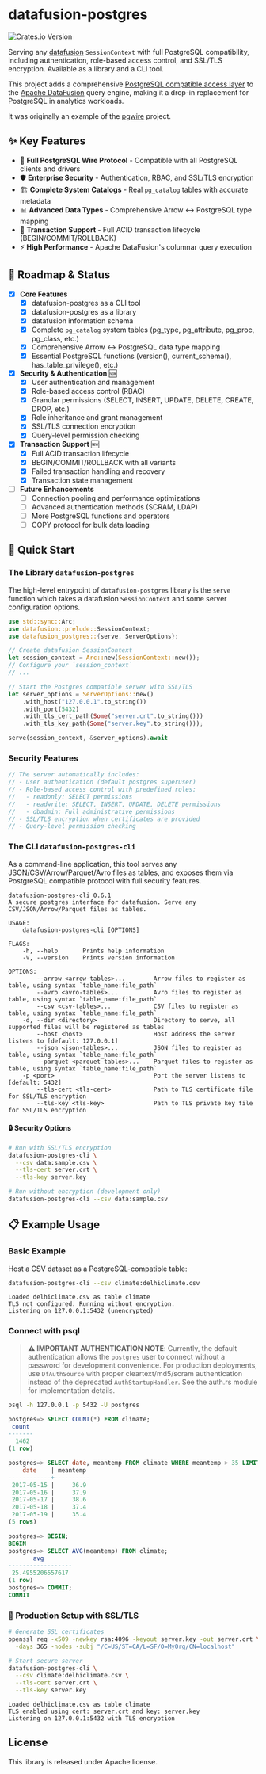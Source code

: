 # datafusion-postgres

![Crates.io Version](https://img.shields.io/crates/v/datafusion-postgres?label=datafusion-postgres)

Serving any [datafusion](https://datafusion.apache.org) `SessionContext` with full PostgreSQL compatibility, including authentication, role-based access control, and SSL/TLS encryption. Available as a library and a CLI tool.

This project adds a comprehensive [PostgreSQL compatible access layer](https://github.com/sunng87/pgwire) to the [Apache DataFusion](https://github.com/apache/arrow-datafusion) query engine, making it a drop-in replacement for PostgreSQL in analytics workloads.

It was originally an example of the [pgwire](https://github.com/sunng87/pgwire)
project.

## ✨ Key Features

- 🔌 **Full PostgreSQL Wire Protocol** - Compatible with all PostgreSQL clients and drivers
- 🛡️ **Enterprise Security** - Authentication, RBAC, and SSL/TLS encryption
- 🏗️ **Complete System Catalogs** - Real `pg_catalog` tables with accurate metadata  
- 📊 **Advanced Data Types** - Comprehensive Arrow ↔ PostgreSQL type mapping
- 🔄 **Transaction Support** - Full ACID transaction lifecycle (BEGIN/COMMIT/ROLLBACK)
- ⚡ **High Performance** - Apache DataFusion's columnar query execution

## 🎯 Roadmap & Status

- [x] **Core Features**
  - [x] datafusion-postgres as a CLI tool
  - [x] datafusion-postgres as a library
  - [x] datafusion information schema
  - [x] Complete `pg_catalog` system tables (pg_type, pg_attribute, pg_proc, pg_class, etc.)
  - [x] Comprehensive Arrow ↔ PostgreSQL data type mapping
  - [x] Essential PostgreSQL functions (version(), current_schema(), has_table_privilege(), etc.)

- [x] **Security & Authentication** 🆕
  - [x] User authentication and management
  - [x] Role-based access control (RBAC)
  - [x] Granular permissions (SELECT, INSERT, UPDATE, DELETE, CREATE, DROP, etc.)
  - [x] Role inheritance and grant management
  - [x] SSL/TLS connection encryption
  - [x] Query-level permission checking

- [x] **Transaction Support** 🆕
  - [x] Full ACID transaction lifecycle
  - [x] BEGIN/COMMIT/ROLLBACK with all variants
  - [x] Failed transaction handling and recovery
  - [x] Transaction state management

- [ ] **Future Enhancements**
  - [ ] Connection pooling and performance optimizations
  - [ ] Advanced authentication methods (SCRAM, LDAP)
  - [ ] More PostgreSQL functions and operators
  - [ ] COPY protocol for bulk data loading

## 🚀 Quick Start

### The Library `datafusion-postgres`

The high-level entrypoint of `datafusion-postgres` library is the `serve`
function which takes a datafusion `SessionContext` and some server configuration
options.

```rust
use std::sync::Arc;
use datafusion::prelude::SessionContext;
use datafusion_postgres::{serve, ServerOptions};

// Create datafusion SessionContext
let session_context = Arc::new(SessionContext::new());
// Configure your `session_context`
// ...

// Start the Postgres compatible server with SSL/TLS
let server_options = ServerOptions::new()
    .with_host("127.0.0.1".to_string())
    .with_port(5432)
    .with_tls_cert_path(Some("server.crt".to_string()))
    .with_tls_key_path(Some("server.key".to_string()));

serve(session_context, &server_options).await
```

### Security Features

```rust
// The server automatically includes:
// - User authentication (default postgres superuser)
// - Role-based access control with predefined roles:
//   - readonly: SELECT permissions
//   - readwrite: SELECT, INSERT, UPDATE, DELETE permissions  
//   - dbadmin: Full administrative permissions
// - SSL/TLS encryption when certificates are provided
// - Query-level permission checking
```

### The CLI `datafusion-postgres-cli`

As a command-line application, this tool serves any JSON/CSV/Arrow/Parquet/Avro
files as tables, and exposes them via PostgreSQL compatible protocol with full security features.

```
datafusion-postgres-cli 0.6.1
A secure postgres interface for datafusion. Serve any CSV/JSON/Arrow/Parquet files as tables.

USAGE:
    datafusion-postgres-cli [OPTIONS]

FLAGS:
    -h, --help       Prints help information
    -V, --version    Prints version information

OPTIONS:
        --arrow <arrow-tables>...        Arrow files to register as table, using syntax `table_name:file_path`
        --avro <avro-tables>...          Avro files to register as table, using syntax `table_name:file_path`
        --csv <csv-tables>...            CSV files to register as table, using syntax `table_name:file_path`
    -d, --dir <directory>                Directory to serve, all supported files will be registered as tables
        --host <host>                    Host address the server listens to [default: 127.0.0.1]
        --json <json-tables>...          JSON files to register as table, using syntax `table_name:file_path`
        --parquet <parquet-tables>...    Parquet files to register as table, using syntax `table_name:file_path`
    -p <port>                            Port the server listens to [default: 5432]
        --tls-cert <tls-cert>            Path to TLS certificate file for SSL/TLS encryption
        --tls-key <tls-key>              Path to TLS private key file for SSL/TLS encryption
```

#### 🔒 Security Options

```bash
# Run with SSL/TLS encryption
datafusion-postgres-cli \
  --csv data:sample.csv \
  --tls-cert server.crt \
  --tls-key server.key

# Run without encryption (development only)  
datafusion-postgres-cli --csv data:sample.csv
```

## 📋 Example Usage

### Basic Example

Host a CSV dataset as a PostgreSQL-compatible table:

```bash
datafusion-postgres-cli --csv climate:delhiclimate.csv
```

```
Loaded delhiclimate.csv as table climate
TLS not configured. Running without encryption.
Listening on 127.0.0.1:5432 (unencrypted)
```

### Connect with psql

> **⚠️ IMPORTANT AUTHENTICATION NOTE**: Currently, the default authentication allows the `postgres` user to connect without a password for development convenience. For production deployments, use `DfAuthSource` with proper cleartext/md5/scram authentication instead of the deprecated `AuthStartupHandler`. See the auth.rs module for implementation details.

```bash
psql -h 127.0.0.1 -p 5432 -U postgres
```

```sql
postgres=> SELECT COUNT(*) FROM climate;
 count 
-------
  1462
(1 row)

postgres=> SELECT date, meantemp FROM climate WHERE meantemp > 35 LIMIT 5;
    date    | meantemp 
------------+----------
 2017-05-15 |     36.9
 2017-05-16 |     37.9
 2017-05-17 |     38.6
 2017-05-18 |     37.4
 2017-05-19 |     35.4
(5 rows)

postgres=> BEGIN;
BEGIN
postgres=> SELECT AVG(meantemp) FROM climate;
       avg        
------------------
 25.4955206557617
(1 row)
postgres=> COMMIT;
COMMIT
```

### 🔐 Production Setup with SSL/TLS

```bash
# Generate SSL certificates
openssl req -x509 -newkey rsa:4096 -keyout server.key -out server.crt \
  -days 365 -nodes -subj "/C=US/ST=CA/L=SF/O=MyOrg/CN=localhost"

# Start secure server
datafusion-postgres-cli \
  --csv climate:delhiclimate.csv \
  --tls-cert server.crt \
  --tls-key server.key
```

```
Loaded delhiclimate.csv as table climate
TLS enabled using cert: server.crt and key: server.key
Listening on 127.0.0.1:5432 with TLS encryption
```

## License

This library is released under Apache license.
